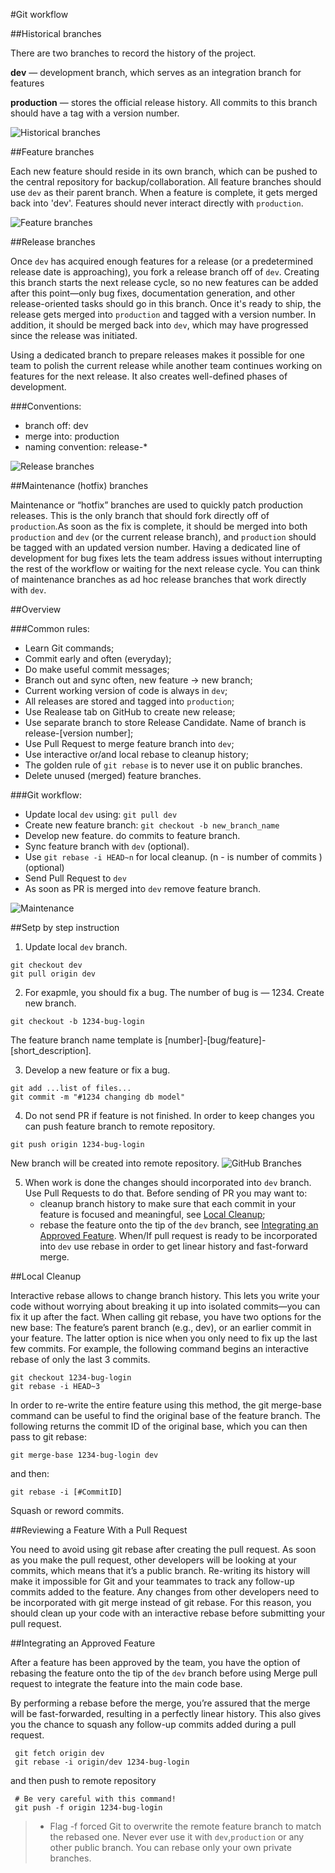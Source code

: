 #Git workflow

##Historical branches

There are two branches to record the history of the project. 

**dev** — development branch, which serves as an integration branch for features

**production** — stores the official release history. All commits to this branch should have a tag with a version number.

![Historical branches](img/git-workflow-release-cycle-1historical.png)

##Feature branches

Each new feature should reside in its own branch, which can be pushed to the central repository for backup/collaboration. All feature branches should use `dev` as their parent branch. When a feature is complete, it gets merged back into 'dev'. Features should never interact directly with `production`.

![Feature branches](img/git-workflow-release-cycle-2feature.png)

##Release branches

Once `dev` has acquired enough features for a release (or a predetermined release date is approaching), you fork a release branch off of `dev`. Creating this branch starts the next release cycle, so no new features can be added after this point—only bug fixes, documentation generation, and other release-oriented tasks should go in this branch. Once it's ready to ship, the release gets merged into `production` and tagged with a version number. In addition, it should be merged back into `dev`, which may have progressed since the release was initiated.

Using a dedicated branch to prepare releases makes it possible for one team to polish the current release while another team continues working on features for the next release. It also creates well-defined phases of development.

###Conventions:

 - branch off: dev
 - merge into: production
 - naming convention: release-* 

![Release branches](img/git-workflow-release-cycle-3release.png)

##Maintenance (hotfix) branches

Maintenance or “hotfix” branches are used to quickly patch production releases. This is the only branch that should fork directly off of `production`.As soon as the fix is complete, it should be merged into both `production` and `dev` (or the current release branch), and `production` should be tagged with an updated version number.
Having a dedicated line of development for bug fixes lets the team address issues without interrupting the rest of the workflow or waiting for the next release cycle. You can think of maintenance branches as ad hoc release branches that work directly with `dev`.

##Overview

###Common rules:

 - Learn Git commands;
 - Commit early and often (everyday);
 - Do make useful commit messages;
 - Branch out and sync often, new feature -> new branch;
 - Current working version of code is always in `dev`;
 - All releases are stored and tagged into `production`;
 - Use Realease tab on GitHub to create new release;
 - Use separate branch to store Release Candidate. Name of branch is release-[version number];
 - Use Pull Request to merge feature branch into `dev`;
 - Use interactive or/and local rebase to cleanup history;
 - The golden rule of `git rebase` is to never use it on public branches.
 - Delete unused (merged) feature branches.

###Git workflow:

 - Update local `dev` using: `git pull dev` 
 - Create new feature branch: `git checkout -b new_branch_name`
 - Develop new feature. do commits to feature branch.
 - Sync feature branch with `dev` (optional).
 - Use `git rebase -i HEAD~n` for local cleanup. (n - is number of commits ) (optional)
 - Send Pull Request to `dev`
 - As soon as PR is merged into `dev` remove feature branch.

![Maintenance](img/git-workflow-release-cycle-4maintenance.png)


##Setp by step instruction

1. Update local `dev` branch.
  ```
  git checkout dev
  git pull origin dev
  ```
  
2. For exapmle, you should fix a bug. The number of bug is — 1234. Create new branch. 
  ```
  git checkout -b 1234-bug-login
  ```
  The feature branch name template is [number]-[bug/feature]-[short_description].
  
3. Develop a new feature or fix a bug.
  ```
  git add ...list of files...
  git commit -m "#1234 changing db model" 
  ```
  
4. Do not send PR if feature is not finished. In order to keep changes you can push feature branch to remote repository.
  ```
  git push origin 1234-bug-login
  ```
  New branch will be created into remote repository.
  ![GitHub Branches](img/githubflow_branches.png)
  
5. When work is done the changes should incorporated into `dev` branch. Use Pull Requests to do that.
   Before sending of PR you may want to:
    - cleanup branch history to make sure that each commit in your feature is focused and meaningful, see [Local Cleanup](#local-cleanup);
    - rebase the feature onto the tip of the `dev` branch, see [Integrating an Approved Feature](#integrating-an-approved-feature).
   When/If pull request is ready to be incorporated into `dev` use rebase in order to get linear history and fast-forward merge.


##Local Cleanup

Interactive rebase allows to change branch history. This lets you write your code without worrying about breaking it up into isolated commits—you can fix it up after the fact.
When calling git rebase, you have two options for the new base: The feature’s parent branch (e.g., dev), or an earlier commit in your feature. The latter option is nice when you only need to fix up the last few commits. For example, the following command begins an interactive rebase of only the last 3 commits.
  ```
  git checkout 1234-bug-login
  git rebase -i HEAD~3
  ```
 In order to re-write the entire feature using this method, the git merge-base command can be useful to find the original base of the feature branch. The following returns the commit ID of the original base, which you can then pass to git rebase:
  ```
  git merge-base 1234-bug-login dev  
  ```
  and then:
  ```
  git rebase -i [#CommitID]
  ```
  Squash or reword commits.

##Reviewing a Feature With a Pull Request

You need to avoid using git rebase after creating the pull request. As soon as you make the pull request, other developers will be looking at your commits, which means that it’s a public branch. Re-writing its history will make it impossible for Git and your teammates to track any follow-up commits added to the feature.
Any changes from other developers need to be incorporated with git merge instead of git rebase.
For this reason, you should clean up your code with an interactive rebase before submitting your pull request.

##Integrating an Approved Feature

After a feature has been approved by the team, you have the option of rebasing the feature onto the tip of the `dev` branch before using Merge pull request to integrate the feature into the main code base.

By performing a rebase before the merge, you’re assured that the merge will be fast-forwarded, resulting in a perfectly linear history. 
This also gives you the chance to squash any follow-up commits added during a pull request.

 ```
  git fetch origin dev
  git rebase -i origin/dev 1234-bug-login
 ```
 and then push to remote repository
 ```
  # Be very careful with this command!
  git push -f origin 1234-bug-login
 ```

  > - Flag -f forced Git to overwrite the remote feature branch to match the rebased one. Never ever use it with `dev`,`production` or any other public branch. You can rebase only your own private branches.